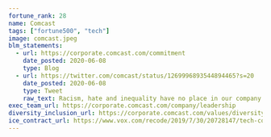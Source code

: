 ```yaml
---
fortune_rank: 28
name: Comcast
tags: ["fortune500", "tech"]
image: comcast.jpeg
blm_statements:
  - url: https://corporate.comcast.com/commitment
    date_posted: 2020-06-08
    type: Blog
  - url: https://twitter.com/comcast/status/1269996893544894465?s=20
    date_posted: 2020-06-08
    type: Tweet
    raw_text: Racism, hate and inequality have no place in our company or society. We are committing $100 million to a comprehensive, multiyear plan focused on social justice, our employees, awareness & education, digital equity and small businesses. https://comca.st/3h8VtYG
exec_team_url: https://corporate.comcast.com/company/leadership
diversity_inclusion_url: https://corporate.comcast.com/values/diversity-equity-inclusion
ice_contract_url: https://www.vox.com/recode/2019/7/30/20728147/tech-company-ice-contracts-foia-microsoft-palantir-concur-dell
---
```

